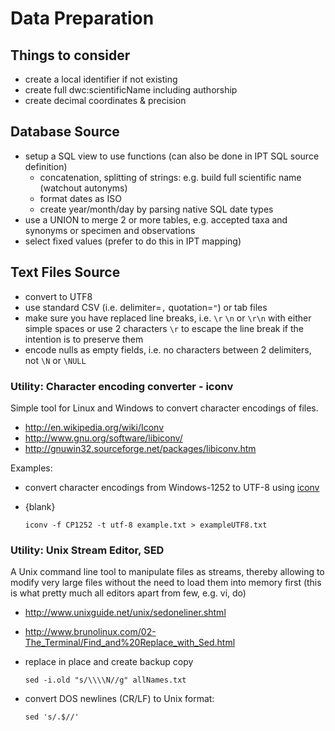 # Data Preparation

## Things to consider
* create a local identifier if not existing
* create full dwc:scientificName including authorship
* create decimal coordinates & precision

## Database Source

* setup a SQL view to use functions (can also be done in IPT SQL source definition)
  * concatenation, splitting of strings: e.g. build full scientific name (watchout autonyms)
  * format dates as ISO
  * create year/month/day by parsing native SQL date types
* use a UNION to merge 2 or more tables, e.g. accepted taxa and synonyms or specimen and observations
* select fixed values (prefer to do this in IPT mapping)

## Text Files Source
* convert to UTF8
* use standard CSV (i.e. delimiter=`,` quotation=`"`) or tab files
* make sure you have replaced line breaks, i.e. `\r` `\n` or `\r\n` with either simple spaces or use 2 characters `\r` to escape the line break if the intention is to preserve them
* encode nulls as empty fields, i.e. no characters between 2 delimiters, not `\N` or `\NULL`

### Utility: Character encoding converter - iconv

Simple tool for Linux and Windows to convert character encodings of files.

* http://en.wikipedia.org/wiki/Iconv
* http://www.gnu.org/software/libiconv/
* http://gnuwin32.sourceforge.net/packages/libiconv.htm

Examples:

* convert character encodings from Windows-1252 to UTF-8 using [iconv](http://unixhelp.ed.ac.uk/CGI/man-cgi?iconv)
* {blank}

  ```
  iconv -f CP1252 -t utf-8 example.txt > exampleUTF8.txt
  ```

### Utility: Unix Stream Editor,  SED

A Unix command line tool to manipulate files as streams, thereby allowing to modify very large files without the need to load them into memory first (this is what pretty much all editors apart from few, e.g. vi, do)

* http://www.unixguide.net/unix/sedoneliner.shtml
* http://www.brunolinux.com/02-The_Terminal/Find_and%20Replace_with_Sed.html
* replace in place and create backup copy

  ```
  sed -i.old "s/\\\\N//g" allNames.txt
  ```
* convert DOS newlines (CR/LF) to Unix format:

  ```
  sed 's/.$//'
  ```
